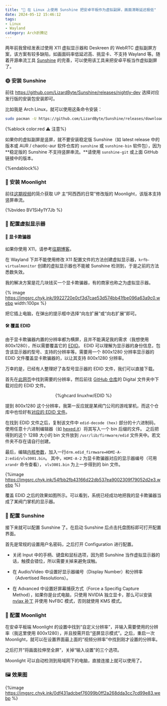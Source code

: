 ```yaml
---
title: "📲 在 Linux 上使用 Sunshine 把安卓平板作为虚拟副屏，画面清晰延迟极低"
date: 2024-05-12 15:46:12
tags:
- Linux
- Wayland
category: Arch折腾记
---
```


两年前我曾经发表过使用 X11 虚拟显示器和 Deskreen 的 WebRTC 虚拟副屏方案，该方案有较多缺陷，如画面码率低延迟高、挑显卡、不支持 Wayland 等。随着开源串流工具 [Sunshine](https://app.lizardbyte.dev/Sunshine) 的完善，可以使用该工具来把安卓平板当作虚拟副屏了。

<!--more-->

### 🌞 安装 Sunshine

前往 https://github.com/LizardByte/Sunshine/releases/nightly-dev 选择对应发行版的安装包安装即可。

比如我是 Arch Linux，就可以使用这条命令安装：

```bash
sudo pacman -U https://github.com/LizardByte/Sunshine/releases/download/nightly-dev/sunshine.pkg.tar.zst
```

{%ablock color:red ⚠️ 注意%}

如果你的虚拟副屏是竖屏，就不要安装稳定版 Sunshine（如 latest release 中的版本或 AUR / chaotic-aur 软件仓库的 `sunshine` 或 `sunshine-bin` 软件包），因为**稳定版的 Sunshine 不支持竖屏串流。**请使用 `sunshine-git` 或上面 GitHub 链接中的版本。

{%endablock%}

### 🌝 安装 Moonlight

前往[这期视频](https://www.bilibili.com/video/BV1Si4y1Y7Jb/)的简介获取 UP 主“阿西西的日常”修改版的 Moonlight，该版本支持竖屏串流。

{%bvideo BV1Si4y1Y7Jb %}

### 🔌 配置虚拟显示器

#### 🔌 显卡欺骗器

如果你使用 X11，请参考[往期博客](/2022/07/17/linux-virtual-display/#%F0%9F%94%8C-%E6%89%BE%E5%88%B0%E8%A6%81%E4%BD%BF%E7%94%A8%E7%9A%84%E8%99%9A%E6%8B%9F%E6%98%BE%E7%A4%BA%E5%99%A8)。

在 Wayland 下并不能使用修改 X11 配置文件的方法创建虚拟显示器，`krfb-virtualmonitor` 创建的虚拟显示器也不能被 Sunshine 检测到，于是之前的方法悉数失效。

我的解决方案是花几块钱买一个显卡欺骗器，有的商家也称之为虚拟显示器。

{% image https://imgsrc.chyk.ink/9922720e0cf3d7cae53d574bb41fbe096a63a9c0.webp width:100px %}

把它插上电脑，在弹出的提示框中选择“向左扩展”或“向右扩展”即可。

#### 🛠️ 覆盖 EDID

由于显卡欺骗器内置的分辨率都为横屏，且并不能满足我的需求（我想使用 800x1280），所以需要覆盖它的 [EDID](https://en.wikipedia.org/wiki/Extended_Display_Identification_Data)。
EDID 可以理解为显示器的身份信息，包含该显示器的型号、支持的分辨率等。需要用一个 800x1280 分辨率显示器的 EDID 文件覆盖显卡欺骗器的，以让其支持 800x1280 分辨率。

万幸的是，已经有人整理好了各型号显示器的 EDID 文件，我们可以直接下载。

首先在[此网页](https://github.com/linuxhw/EDID/raw/master/DigitalDisplay.md)中找到需要的分辨率，然后前往 [GitHub 仓库](https://github.com/linuxhw/EDID)的 Digital 文件夹中下载对应的 EDID 文件。

<center>{%ghcard linuxhw/EDID %}</center>

提到 800x1280 这个分辨率，我第一反应就是某阀门公司的游戏掌机，而这个仓库中也恰好有[对应的 EDID 文件](https://github.com/linuxhw/EDID/blob/master/Digital/Valve/VLV3001/25C545529ECB)。

在找到 EDID 文件之后，复制该文件中 `edid-decode (hex)` 部分的十六进制码，使用任意十六进制编辑器（如 [hexed.it](https://hexed.it)）将其写入一个 bin 后缀的文件。
之后把得到的这个 128B 大小的 bin 文件放到 `/usr/lib/firmware/edid` 文件夹中。若文件夹不存在请自行创建。

最后，编辑[内核参数](https://wiki.archlinuxcn.org/wiki/%E5%86%85%E6%A0%B8%E5%8F%82%E6%95%B0)，加入一行`drm.edid_firmware=HDMI-A-2:edid/vlv3001.bin`。
其中，`HDMI-A-2` 为显卡欺骗器对应的显示器编号（可用 `xrandr` 命令查看）， `vlv3001.bin` 为上一步得到的 bin 文件。

{%image https://imgsrc.chyk.ink/54fbb2fb43166d22db537ea9002309f79052d2e3.webp %}

覆盖 EDID 之后的效果如图所示。可以看到，系统已经成功地把我的显卡欺骗器当成了某阀门掌机的显示器。

### 🌻 配置 Sunshine

接下来就可以配置 Sunshine 了。在启动 Sunshine 后点击托盘图标即可打开配置界面。

首先是常规的设置用户名密码，之后打开 Configuration 进行配置。

- 关闭 Input 中的手柄、键盘和鼠标选项，因为把 Sunshine 当作虚拟显示器的话，触摸会错位，所以需要关掉来避免误触。

- 在 Audio/Video 中设置好显示器编号（Display Number）和分辨率（Advertised Resolutions）。
- 在 Advanced 中设置好屏幕捕获方式（Force a Specifig Capture Method），如果你是台式电脑，只使用 NVIDIA 独立显卡，那么可以安装 [nvlax 补丁](https://github.com/illnyang/nvlax) 并使用 NvFBC 模式，否则就使用 KMS 模式。

### 🥮 配置 Moonlight

在安卓平板端 Moonlight 的设置中找到“自定义分辨率”，并输入需要使用的分辨率（我这里使用 800x1280），并且按需开启“竖屏显示模式”。之后，重启一次 Moonlight，就可以在设置界面最上面的“视频分辨率”中找到刚才设置的分辨率。

之后打开“将画面拉伸至全屏”，关掉“输入设置”的三个选项。

Moonlight 可以自动检测到局域网下的电脑，直接连接上就可以使用了。

### 🖼️ 效果图

{%image https://imgsrc.chyk.ink/0df431adcbef76099b0ff2a268dda3cc7cd99e83.webp %}
